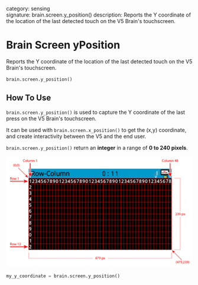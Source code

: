 category: sensing  
signature: brain.screen.y_position()
description: Reports the Y coordinate of the location of the last detected touch on the V5 Brain's touchscreen.

# Brain Screen yPosition
Reports the Y coordinate of the location of the last detected touch on the V5 Brain's touchscreen.

```python
brain.screen.y_position()
```

## How To Use

`brain.screen.y_position()` is used to capture the Y coordinate of the last press on the V5 Brain's touchscreen. 

It can be used with `brain.screen.x_position()` to get the (x,y) coordinate, and create interactivity between the V5 and the end user.

`brain.screen.y_position()` return an **integer** in a range of **0 to 240 pixels**.

![v5_row_column_brain](v5_row_column_brain.jpg)

```python
my_y_coordinate = brain.screen.y_position()
```

<advanced>
</advanced>

